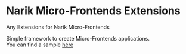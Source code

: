 # Narik Micro-Frontends Extensions

Any Extensions for Narik Micro-Frontends

Simple framework to create Micro-Frontends applications.   
You can find a sample [here](https://github.com/NarikMe/narik-micro-frontends-sample)

